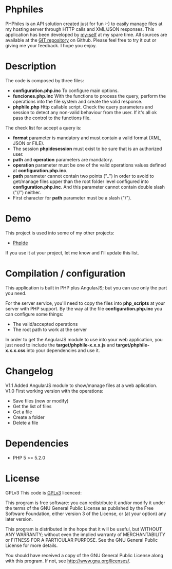# Phphiles
PHPhiles is an API solution created just for fun :-) to easily manage files at my hosting server through HTTP calls and XML/JSON responses.
This application has been developed by [my-self](https://www.linkedin.com/in/alejandro-d%C3%A9cimo-8b91b672) at my spare time. All sources are available at the [GIT repository](https://github.com/Eidansoft/Phphiles) on Github. Please feel free to try it out or giving me your feedback. I hope you enjoy.

# Description
The code is composed by three files:
 - **configuration.php.inc** To configure main options.
 - **funciones.php.inc** With the functions to process the query, perform the operations into the file system and create the valid response.
 - **phphile.php** Http callable script. Check the query parameters and session to detect any non-valid behaviour from the user. If it's all ok pass the control to the functions file.

The check list for accept a query is:
 - **format** parameter is mandatory and must contain a valid format (XML, JSON or FILE).
 - The session **phpidesession** must exist to be sure that is an authorized user.
 - **path** and **operation** parameters are mandatory.
 - **operation** parameter must be one of the valid operations values defined at **configuration.php.inc**.
 - **path** parameter cannot contain two points ("..") in order to avoid to get/manage files upper than the root folder level configured into **configuration.php.inc**. And this parameter cannot contain double slash ("//") neither.
 - First character for **path** parameter must be a slash ("/").

# Demo
This project is used into some of my other projects:
 - [PhpIde](https://github.com/Eidansoft/PhpIde)

If you use it at your project, let me know and I'll update this list.

# Compilation / configuration
This application is built in PHP plus AngularJS; but you can use only the part you need.

For the server service, you'll need to copy the files into **php_scripts** at your server with PHP support. By the way at the file **configuration.php.inc** you can configure some things:
 - The valid/accepted operations
 - The root path to work at the server

In order to get the AngularJS module to use into your web application, you just need to include the **target/phphile-x.x.x.js** and **target/phphile-x.x.x.css** into your dependencies and use it.

# Changelog
V1.1 Added AngularJS module to show/manage files at a web aplication.
V1.0 First working version with the operations:
 - Save files (new or modify)
 - Get the list of files
 - Get a file
 - Create a folder
 - Delete a file

# Dependencies
 - PHP 5 >= 5.2.0


# License
GPLv3
This code is [GPLv3](http://www.gnu.org/licenses/gpl-3.0.en.html) licenced:

This program is free software: you can redistribute it and/or modify it under the terms of the GNU General Public License as published by the Free Software Foundation, either version 3 of the License, or
(at your option) any later version.

This program is distributed in the hope that it will be useful, but WITHOUT ANY WARRANTY; without even the implied warranty of MERCHANTABILITY or FITNESS FOR A PARTICULAR PURPOSE. See the GNU General Public License for more details.

You should have received a copy of the GNU General Public License along with this program.  If not, see <http://www.gnu.org/licenses/>.